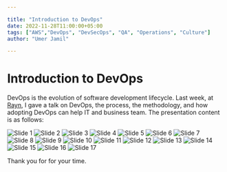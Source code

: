 ```yaml
---

title: "Introduction to DevOps"
date: 2022-11-28T11:00:00+05:00
tags: ["AWS","DevOps", "DevSecOps", "QA", "Operations", "Culture"]
author: "Umer Jamil"

---
```




# Introduction to DevOps

DevOps is the evolution of software development lifecycle. Last week, at [Rayn](https://www.rayn.group/), I gave a talk on DevOps, the process, the methodology, and how adopting DevOps can help IT and business team. The presentation content is as follows:

![Slide 1](./devops-intro-png/devops-intro-01.png)
![Slide 2](./devops-intro-png/devops-intro-02.png)
![Slide 3](./devops-intro-png/devops-intro-03.png)
![Slide 4](./devops-intro-png/devops-intro-04.png)
![Slide 5](./devops-intro-png/devops-intro-05.png)
![Slide 6](./devops-intro-png/devops-intro-06.png)
![Slide 7](./devops-intro-png/devops-intro-07.png)
![Slide 8](./devops-intro-png/devops-intro-08.png)
![Slide 9](./devops-intro-png/devops-intro-09.png)
![Slide 10](./devops-intro-png/devops-intro-10.png)
![Slide 11](./devops-intro-png/devops-intro-11.png)
![Slide 12](./devops-intro-png/devops-intro-12.png)
![Slide 13](./devops-intro-png/devops-intro-13.png)
![Slide 14](./devops-intro-png/devops-intro-14.png)
![Slide 15](./devops-intro-png/devops-intro-15.png)
![Slide 16](./devops-intro-png/devops-intro-16.png)
![Slide 17](./devops-intro-png/devops-intro-17.png)

Thank you for for your time.
